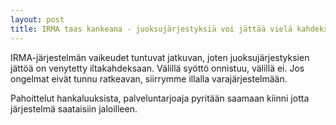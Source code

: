 ```yaml
---
layout: post
title: IRMA taas kankeana - juoksujärjestyksiä voi jättää vielä kahdeksaan asti!
---
```


IRMA-järjestelmän vaikeudet tuntuvat jatkuvan, joten juoksujärjestyksien jättöä on venytetty iltakahdeksaan. Välillä syöttö onnistuu, välillä ei. Jos ongelmat eivät tunnu ratkeavan, siirrymme illalla varajärjestelmään.

Pahoittelut hankaluuksista, palveluntarjoaja pyritään saamaan kiinni jotta järjestelmä saataisiin jaloilleen.
